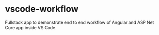 # vscode-workflow
Fullstack app to demonstrate end to end workflow of Angular and ASP Net Core app inside VS Code.
